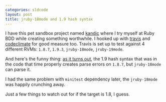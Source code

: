 ```yaml
---
categories: sldcode
layout: post
title: jruby-18mode and 1.9 hash syntax
---
```


I have this pet sandbox project named [kandic](https://github.com/sldblog/kandic) where I try myself at Ruby BDD while creating something worthwhile. I hooked up with [travis](https://travis-ci.org/sldblog/kandic) and [codeclimate](https://codeclimate.com/github/sldblog/kandic) for good measure too. Travis is set up to test against 4 different RVMs: `1.8.7`, `1.9.3`, `jruby-18mode`, `jruby-19mode`.

And here's the funny thing: [as it turns out](https://travis-ci.org/sldblog/kandic/builds/3354134), the 1.9 hash syntax that was in the code that time properly creates parse errors on `1.8.7`, but `jruby-18mode` can parse it.

I had the same problem with `minitest` dependency later, the `jruby-18mode` was happily crunching away.

Just a few things to watch out for if the target is 1.8, I guess.
